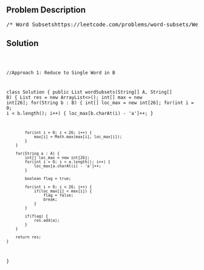 <!--
<style>
  body { font-family: Arial, sans-serif; }
  .container { max-width: 700px; margin: 0 auto; padding: 10px; }
  .comment-block { background-color: #f9f9f9; padding: 10px; border-left: 5px solid #ccc; overflow-wrap: break-word; white-space: pre-wrap; }
  .code-block { background-color: #f4f4f4; padding: 10px; border: 1px solid #ddd; overflow-wrap: break-word; white-space: pre-wrap; }
</style>
-->

<div class='container'>
<h2>Problem Description</h2>
<div class='comment-block'>
<pre>
/* Word Subsetshttps://leetcode.com/problems/word-subsets/We are given two arrays A and B of words.Each word is a string of lowercase letters.Now, say that word b is a subset of word a if every letter in b occurs in a,including multiplicity.  For example, "wrr" is a subset of "warrior", but is not a subset of"world".Now say a word a from A is universal if for every b in B, b is a subset of a.Return a list of all universal words in A.  You can return the words in any order.Example 1:Input: A = ["amazon","apple","facebook","google","leetcode"], B = ["e","o"]Output: ["facebook","google","leetcode"]Example 2:Input: A = ["amazon","apple","facebook","google","leetcode"], B = ["l","e"]Output: ["apple","google","leetcode"]Example 3:Input: A = ["amazon","apple","facebook","google","leetcode"], B = ["e","oo"]Output: ["facebook","google"]Example 4:Input: A = ["amazon","apple","facebook","google","leetcode"], B = ["lo","eo"]Output: ["google","leetcode"]Example 5:Input: A = ["amazon","apple","facebook","google","leetcode"], B = ["ec","oc","ceo"]Output: ["facebook","leetcode"]Note:1 <= A.length, B.length <= 100001 <= A[i].length, B[i].length <= 10A[i] and B[i] consist only of lowercase letters.All words in A[i] are unique: there isn't i != j with A[i] == A[j].*//*If b is a subset of a, then say a is a superset of b. */</pre>
</div>

<h2>Solution</h2>
<div class='code-block'>
<pre><code class='language-java'>

//Approach 1: Reduce to Single Word in B

class Solution {
    public List<String> wordSubsets(String[] A, String[] B) {
        List<String> res = new ArrayList<>();
        int[] max = new int[26];
        for(String b : B) {
            int[] loc_max = new int[26];
            for(int i = 0; i < b.length(); i++) {
                loc_max[b.charAt(i) - 'a']++;
            }
            
            for(int i = 0; i < 26; i++) {
                max[i] = Math.max(max[i], loc_max[i]);
            }
        }
        
        for(String a : A) {
            int[] loc_max = new int[26];
            for(int i = 0; i < a.length(); i++) {
                loc_max[a.charAt(i) - 'a']++;
            }
            
            boolean flag = true;
            
            for(int i = 0; i < 26; i++) {
                if(loc_max[i] < max[i]) {
                    flag = false;
                    break;
                }
            }
            
            if(flag) {
                res.add(a);
            }
        }
        
        return res;
    }
    
}</code></pre>
</div>
</div>
